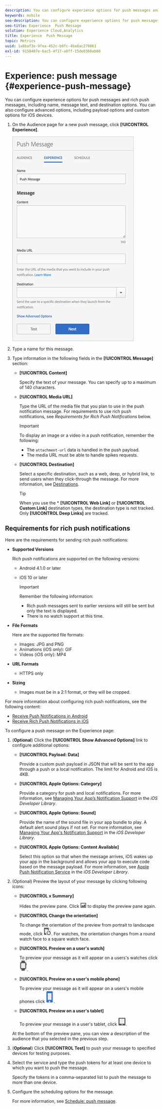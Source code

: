```yaml
---
description: You can configure experience options for push messages and rich push messages, including name, message text, and destination options. You can also configure advanced options, including payload options and custom options for iOS devices.
keywords: mobile
seo-description: You can configure experience options for push messages and rich push messages, including name, message text, and destination options. You can also configure advanced options, including payload options and custom options for iOS devices.
seo-title: Experience  Push Message
solution: Experience Cloud,Analytics
title: Experience  Push Message
topic: Metrics
uuid: 1a8baf3e-9fea-452c-b0fc-4ba8ac270861
exl-id: 9158487e-6ac5-4f17-a8ff-15de0360ab60
---
```

# Experience: push message {#experience-push-message}

You can configure experience options for push messages and rich push messages, including name, message text, and destination options. You can also configure advanced options, including payload options and custom options for iOS devices.

1. On the Audience page for a new push message, click **[!UICONTROL Experience]**.

   ![experience push message screen](assets/experience-push-message.png)

1. Type a name for this message.
1. Type information in the following fields in the **[!UICONTROL Message]** section:

    * **[!UICONTROL Content]**

       Specify the text of your message. You can specify up to a maximum of 140 characters.

    * **[!UICONTROL Media URL]**

      Type the URL of the media file that you plan to use in the push notification message. For requirements to use rich push notifications, see *Requirements for Rich Push Notifications* below.
  
       >[!IMPORTANT]
       >
       >To display an image or a video in a push notification, remember the following:  
       > * The `attachment-url` data is handled in the push payload.
       > * The media URL must be able to handle spikes requests.

    * **[!UICONTROL Destination]**

       Select a specific destination, such as a web, deep, or hybrid link, to send users when they click-through the message. For more information, see [Destinations](/help/using/acquisition-main/c-create-destinations.md). 

      >[!TIP]
      >
      >When you use the * **[!UICONTROL Web Link]** or **[!UICONTROL Custom Link]** destination types, the destination type is not tracked. Only **[!UICONTROL Deep Links]** are tracked.

## Requirements for rich push notifications

Here are the requirements for sending rich push notifications:

* **Supported Versions**

  Rich push notifications are supported on the following versions:
  * Android 4.1.0 or later
  * iOS 10 or later
  
     >[!IMPORTANT]
     >
     >Remember the following information:
     >* Rich push messages sent to earlier versions will still be sent but only the text is displayed.
     >* There is no watch support at this time.

* **File Formats**

  Here are the supported file formats:
  * Images: JPG and PNG 
  * Animations (iOS only): GIF
  * Videos (iOS only): MP4 

* **URL Formats**
  * HTTPS only

* **Sizing**
  * Images must be in a 2:1 format, or they will be cropped.

For more information about configuring rich push notifications, see the following content:

* [Receive Push Notifications in Android](/help/android/messaging-main/push-messaging/c-set-up-rich-push-notif-android.md)
* [Receive Rich Push Notifications in iOS](/help/ios/messaging-main/push-messaging/c-set-up-rich-push-notif-ios.md)

To configure a push message on the Experience page:

1. (**Optional**) Click the **[!UICONTROL Show Advanced Options]** link to configure additional options:

    * **[!UICONTROL Payload: Data]**

      Provide a custom push payload in JSON that will be sent to the app through a push or a local notification. The limit for Android and iOS is 4KB.

    * **[!UICONTROL Apple Options: Category]**

       Provide a category for push and local notifications. For more information, see [Managing Your App’s Notification Support](https://developer.apple.com/library/content/documentation/NetworkingInternet/Conceptual/RemoteNotificationsPG/SupportingNotificationsinYourApp.html#//apple_ref/doc/uid/TP40008194-CH4-SW9) in the *iOS Developer Library*.

    * **[!UICONTROL Apple Options: Sound]**

       Provide the name of the sound file in your app bundle to play. A default alert sound plays if not set. For more information, see [Managing Your App's Notificaton Support](https://developer.apple.com/library/content/documentation/NetworkingInternet/Conceptual/RemoteNotificationsPG/SupportingNotificationsinYourApp.html#//apple_ref/doc/uid/TP40008194-CH4-SW10) in the *iOS Developer Library*.

    * **[!UICONTROL Apple Options: Content Available]**

       Select this option so that when the message arrives, iOS wakes up your app in the background and allows your app to execute code based on the message payload. For more information, see [Apple Push Notification Service](https://developer.apple.com/library/content/documentation/NetworkingInternet/Conceptual/RemoteNotificationsPG/APNSOverview.html#//apple_ref/doc/uid/TP40008194-CH8-SW1) in the *iOS Developer Library*.

1. (Optional) Preview the layout of your message by clicking following icons:

   * **[!UICONTROL x Summary]**

     Hides the preview pane. Click ![preview](assets/icon_preview.png) to display the preview pane again.

   * **[!UICONTROL Change the orientation]**

     To change the orientation of the preview from portrait to landscape mode, click ![orientation](assets/icon_orientation.png). For watches, the orientation changes from a round watch face to a square watch face.

   * **[!UICONTROL Preview on a user's watch]**

      To preview your message as it will appear on a users's watches click ![watch icon](assets/icon_watch.png).

   * **[!UICONTROL Preview on a user's mobile phone]**

      To preview your message as it will appear on a users's mobile phones click ![phone icon](assets/icon_phone.png).

   * **[!UICONTROL Preview on a user's tablet]**

     To preview your message in a user's tablet, click ![tablet icon](assets/icon_tablet.png).

   At the bottom of the preview pane, you can view a description of the audience that you selected in the previous step.

1. (**Optional**) Click **[!UICONTROL Test]** to push your message to specified devices for testing purposes.
1. Select the service and type the push tokens for at least one device to which you want to push the message.

   Specify the tokens in a comma-separated list to push the message to more than one device.

1. Configure the scheduling options for the message. 

    For more information, see [Schedule: push message](/help/using/in-app-messaging/t-create-push-message/c-schedule-push-message.md).
